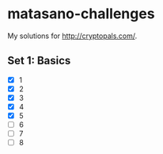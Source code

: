 # matasano-challenges
My solutions for http://cryptopals.com/.

## Set 1: Basics
* [x] 1
* [x] 2
* [x] 3
* [x] 4
* [x] 5
* [ ] 6
* [ ] 7
* [ ] 8
